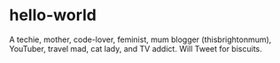 # hello-world
A techie, mother, code-lover, feminist, mum blogger (thisbrightonmum), YouTuber, travel mad, cat lady, and TV addict. 
Will Tweet for biscuits.
